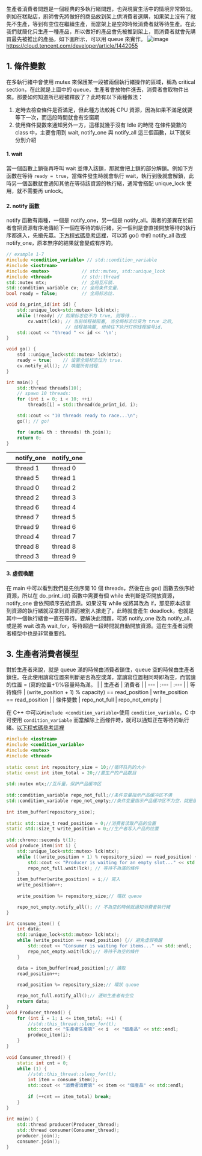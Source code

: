 生產者消費者問題是一個經典的多執行緒問題，也與現實生活中的情境非常類似。例如在糕點店，廚師會先將做好的商品放到架上供消費者選購，如果架上沒有了就先不生產，等到有空位在繼續生產，而當架上是空的時候消費者就等待生產。在此我們就簡化只生產一種產品，所以做好的產品會先被推到架上，而消費者就會先購買最先被推出的產品，如下圖所示，可以用 queue 來實作。
![image](https://ask.qcloudimg.com/http-save/yehe-5522483/5s05iyy43f.png) https://cloud.tencent.com/developer/article/1442055

## 1. 條件變數
在多執行緒中會使用 mutex 來保護某一段被兩個執行緒操作的區域，稱為 critical section，在此就是上圖中的 queue，生產者會放物件進去，消費者會取物件出來。那要如何知道所已經被釋放了？此時有以下兩種做法：
1. 定時去檢查條件是否滿足，但此種方法較耗 CPU 資源，因為如果不滿足就要等下一次，而這段時間就會有空窗期
2. 使用條件變數來通知另外一方，這樣就幾乎沒有 Idle 的時間
在條件變數的 class 中，主要會用到 wait, notify_one 與 notify_all 這三個函數，以下就來分別介紹
#### 1. wait
當一個函數上鎖後再呼叫 wait 並傳入該鎖，那就會把上鎖的部分解鎖。例如下方函數在等待 ```ready = true```，當條件發生時就會執行 wait，執行到後就會解鎖，此時另一個函數就會通知其他在等待該資源的執行緒，通常會搭配 unique_lock 使用，就不需要再 unlock。

#### 2. notify 函數
notify 函數有兩種，一個是 notify_one，另一個是 notify_all。兩者的差異在於前者會把資源有序地傳給下一個在等待的執行緒，另一個則是會直接開放等待的執行序都進入，先搶先贏。[下方程式碼參考這裡](https://developer.aliyun.com/article/1508312)，可以將 go() 中的 notify_all 改成 notify_one，原本無序的結果就會變成有序的。
```cpp
// example 1-7
#include <condition_variable> // std::condition_variable
#include <iostream>
#include <mutex>            // std::mutex, std::unique_lock
#include <thread>           // std::thread
std::mutex mtx;             // 全局互斥锁.
std::condition_variable cv; // 全局条件变量.
bool ready = false;         // 全局标志位.

void do_print_id(int id) {
    std::unique_lock<std::mutex> lck(mtx);
    while (!ready) // 如果标志位不为 true, 则等待...
        cv.wait(lck); // 当前线程被阻塞, 当全局标志位变为 true 之后,
                      // 线程被唤醒, 继续往下执行打印线程编号id.
    std::cout << "thread " << id << '\n';
}

void go() {
    std ::unique_lock<std::mutex> lck(mtx);
    ready = true;    // 设置全局标志位为 true.
    cv.notify_all(); // 唤醒所有线程.
}

int main() {
    std::thread threads[10];
    // spawn 10 threads:
    for (int i = 0; i < 10; ++i)
        threads[i] = std::thread(do_print_id, i);

    std::cout << "10 threads ready to race...\n";
    go(); // go!

    for (auto& th : threads) th.join();
    return 0;
}
```
|   | notify_one | notify_one |
| --- | :--- | :--- |
|  | thread 1 | thread 0 |
|  | thread 5 | thread 1 |
|  | thread 0 | thread 2 |
|  | thread 2 | thread 3 |
|  | thread 6 | thread 4 |
|  | thread 7 | thread 5 |
|  | thread 9 | thread 6 |
|  | thread 4 | thread 7 |
|  | thread 8 | thread 8 |
|  | thread 3 | thread 9 |

#### 3. 虛假喚醒
在 main 中可以看到我們是先依序開 10 個 threads，然後在由 go() 函數去依序給資源，所以在 do_print_id() 函數中需要有個 while 去判斷是否開放資源，notify_one 會依照順序去給資源。如果沒有 while 或將其改為 if，那麼原本該拿到資源的執行緒就沒拿到資源而被別人搶走了，此時就會產生 deadlock，也就是其中一個執行緒會一直在等待。要解決此問題，可將 notify_one 改為 notify_all，或是將 wait 改為 wait_for，等待超過一段時間就自動開放資源。這在生產者消費者模型中也是非常重要的。

## 3. 生產者消費者模型
對於生產者來說，就是 queue 滿的時候由消費者鎖住，queue 空的時候由生產者鎖住。在此使用讀寫位置來判斷是否為空或滿，當讀寫位置相同時即為空，而當讀的位置 = (寫的位置+1)%容量時為滿。
|   | 生產者 | 消費者 |
| --- | :--- | :--- |
| 等待條件 | (write_position + 1) % capacity) == read_position | write_position == read_position |
| 條件變數 | repo_not_full | repo_not_empty |

在 C++ 中可以```#include <condition_variable>```使用 ```condition_variable```，C 中可使用 ```condition_variable``` 而當解除上面條件時，就可以通知正在等待的執行緒。[以下程式碼參考這裡](https://www.zywvvd.com/notes/coding/cpp/cpp-producer-consumer/cpp-producer-consumer/)
```cpp
#include <iostream>
#include <condition_variable>
#include <mutex>
#include <thread>
 
static const int repository_size = 10;//循环队列的大小
static const int item_total = 20;//要生产的产品数目
 
std::mutex mtx;//互斥量，保护产品缓冲区
 
std::condition_variable repo_not_full;//条件变量指示产品缓冲区不满
std::condition_variable repo_not_empty;//条件变量指示产品缓冲区不为空，就是缓冲区有产品
 
int item_buffer[repository_size];
 
static std::size_t read_position = 0;//消费者读取产品的位置
static std::size_t write_position = 0;//生产者写入产品的位置
 
std::chrono::seconds t(1);
void produce_item(int i) {
    std::unique_lock<std::mutex> lck(mtx);
    while (((write_position + 1) % repository_size) == read_position) {// 避免虛假喚醒
        std::cout << "Producer is waiting for an empty slot..." << std::endl;
        repo_not_full.wait(lck); // 等待不為滿的條件
    }
    item_buffer[write_position] = i;// 寫入
    write_position++;
 
    write_position %= repository_size;// 環狀 queue

    repo_not_empty.notify_all(); // 不為空的時候就通知消費者執行緒
}

int consume_item() {
    int data;
    std::unique_lock<std::mutex> lck(mtx);
    while (write_position == read_position) {// 避免虛假喚醒
        std::cout << "Consumer is waiting for items..." << std::endl;
        repo_not_empty.wait(lck);// 等待不為空的條件
    }

    data = item_buffer[read_position];// 讀取
    read_position++;
 
    read_position %= repository_size;// 環狀 queue

    repo_not_full.notify_all();// 通知生產者有空位
    return data;
}
void Producer_thread() {
    for (int i = 1; i <= item_total; ++i) {
        //std::this_thread::sleep_for(t);
        std::cout << "生產者生產第" << i  << "個產品" << std::endl;
        produce_item(i);
    }
}
 
void Consumer_thread() {
    static int cnt = 0;
    while (1) {
        //std::this_thread::sleep_for(t);
        int item = consume_item();
        std::cout << "消費者消費第" << item << "個產品" << std::endl;
 
        if (++cnt == item_total) break;
    }
}
 
int main() {
    std::thread producer(Producer_thread);
    std::thread consumer(Consumer_thread);
    producer.join();
    consumer.join();
}
```
